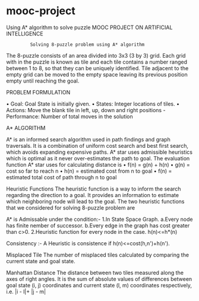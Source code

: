 # mooc-project
Using A* algorithm to solve puzzle
MOOC PROJECT ON ARTIFICIAL INTELLIGENCE   


             Solving 8-puzzle problem using A* algorithm

The 8-puzzle consists of an area divided into 3x3 (3 by 3) grid. Each grid with in the puzzle is known as tile and each tile contains a number ranged between 1 to 8, so that they can be uniquely identified. Tile adjacent to the empty grid can be moved to the empty space leaving its previous position empty until reaching the goal.

PROBLEM FORMULATION

•	Goal: Goal State is initially given.
•	States: Integer locations of tiles.
•	Actions: Move the blank tile in left, up, down and right positions -Performance: Number of total moves in the solution


A* ALGORITHM

A* is an informed search algorithm used in path findings and graph traversals. It is a combination of uniform cost search and best first search, which avoids expanding expensive paths. A* star uses admissible heuristics which is optimal as it never over-estimates the path to goal. The evaluation function A* star uses for calculating distance is
•	f(n) = g(n) + h(n)
•	g(n) = cost so far to reach n
•	h(n) = estimated cost from n to goal
•	f(n) = estimated total cost of path through n to goal


Heuristic Functions
The heuristic function is a way to inform the search regarding the direction to a goal. It provides an information to estimate which neighboring node will lead to the goal. The two heuristic functions that we considered for solving 8-puzzle problem are


A* is Admissable under the condition:-
1.In State Space Graph.
a.Every node has finite nember of successor.
b.Every edge in the graph has cost greater than c>0.
2.Heuristic function for  every node in the case.
  h(n)<=h*(n)
  
 
Consistency :-
A Heuristic is consistence if h(n)<=cost(h,n')+h(n').

  
Misplaced Tile
The number of misplaced tiles calculated by comparing the current state and goal state.


Manhattan Distance
The distance between two tiles measured along the axes of right angles. It is the sum of absolute values of differences between goal state (i, j) coordinates and current state (l, m) coordinates respectively, i.e. |i - l|+ |j - m|
